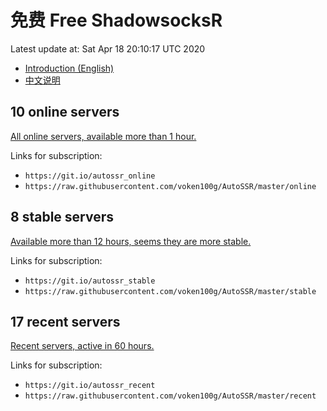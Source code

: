 # 免费 Free ShadowsocksR

Latest update at: Sat Apr 18 20:10:17 UTC 2020

- [Introduction (English)](https://voken.io/en/latest/services/autossr.html)
- [中文说明](https://voken.io/zh_CN/latest/services/autossr.html)

## 10 online servers

[All online servers, available more than 1 hour.](https://github.com/voken100g/AutoSSR/blob/master/online.md)

Links for subscription:

- `https://git.io/autossr_online`
- `https://raw.githubusercontent.com/voken100g/AutoSSR/master/online`

## 8 stable servers

[Available more than 12 hours, seems they are more stable.](https://github.com/voken100g/AutoSSR/blob/master/stable.md)

Links for subscription:

- `https://git.io/autossr_stable`
- `https://raw.githubusercontent.com/voken100g/AutoSSR/master/stable`

## 17 recent servers

[Recent servers, active in 60 hours.](https://github.com/voken100g/AutoSSR/blob/master/recent.md)

Links for subscription:

- `https://git.io/autossr_recent`
- `https://raw.githubusercontent.com/voken100g/AutoSSR/master/recent`